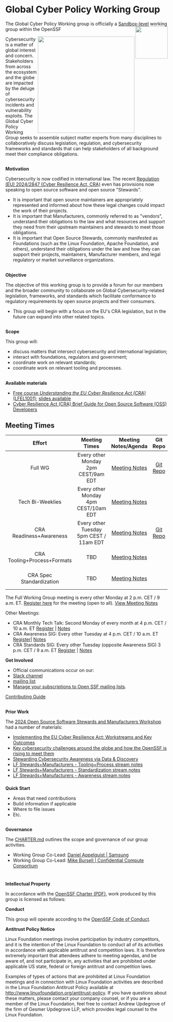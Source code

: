 # Global Cyber Policy Working Group

The Global Cyber Policy Working group is officially a [Sandbox-level](https://github.com/ossf/tac/blob/main/process/working-group-lifecycle.md#to-become-sandbox) working group within the OpenSSF <img align="right" src="https://github.com/ossf/tac/blob/main/files/images/OpenSSF_StagesBadges_sandbox.svg" width="100" height="100">

<img align="right" src="https://github.com/ossf/wg-globalcyberpolicy/blob/main/documents/CRAfish-final.png" width="300" height="300">

Cybersecurity is a matter of global interest and concern.  Stakeholders from across the ecosystem and the globe are impacted by the deluge of cybersecurity incidents and vulnerability exploits.  The Global Cyber Policy Working Group seeks to assemble subject matter experts from many disciplines to collaboratively discuss legislation, regulation, and cybersecurity frameworks and standards that can help stakeholders of all background meet their compliance obligations.


## 
**Motivation**

Cybersecurity is now codified in international law.  The recent [Regulation (EU) 2024/2847 (Cyber Resilience Act, CRA)](https://eur-lex.europa.eu/eli/reg/2024/2847/oj) even has provisions now speaking to open source software and open source "Stewards".

- It is important that open source maintainers are appropriately represented and informed about how these legal changes could impact the work of their projects.
- It is important that Manufacturers, commonly referred to as "vendors", understand their obligations to the law and what resources and support they need from their upstream maintainers and stewards to meet those obligations.
- It is important that Open Source Stewards, commonly manifested as Foundations (such as the Linux Foundation, Apache Foundation, and others), understand their obligations under the law and how they can support their projects, maintainers, Manufacturer members, and legal regulatory or market surveillance organizations.

## 
**Objective**

The objective of this working group is to provide a forum for our members and the broader community to collaborate on Global Cybersecurity-related legislation, frameworks, and standards which facilitate conformance to regulatory requirements by open source projects and their consumers.

- This group will begin with a focus on the EU's CRA legislation, but in the future can expand into other related topics.


## 
**Scope**

This group will:
 - discuss matters that intersect cybersecurity and international legislation;
 - interact with foundations, regulators and government;
 - coordinate work on relevant standards;
 - coordinate work on relevant tooling and processes.

## 
**Available materials**

* [Free course *Understanding the EU Cyber Resilience Act (CRA)* (LFEL1001)](https://training.linuxfoundation.org/express-learning/understanding-the-eu-cyber-resilience-act-cra-lfel1001/); [slides available](https://docs.google.com/presentation/d/1j3OlNz2k5rk9KRD8ZZz8xvsM_hyxqOioK4UUkJTWee8/edit)
* [Cyber Resilience Act (CRA) Brief Guide for Open Source Software (OSS) Developers](https://best.openssf.org/CRA-Brief-Guide-for-OSS-Developers)

## Meeting Times


| Effort       |    Meeting Times                                         |    Meeting Notes/Agenda    |       Git Repo        | Slack Channel | Mailing List |
| :----------: | :------------------------------------------------------: | :------------------------: | :-------------------: | :-----------: | :----------: |
|   Full WG    | Every other Monday 2pm CEST/9am EDT                      | [Meeting Notes](https://docs.google.com/document/d/1iAplSQheMgemdMnEw74uPj3oi_6rLLbFFXhg4svqIDo/edit?tab=t.0#heading=h.9m0zi4b0wnne) | [Git Repo](https://github.com/ossf/wg-globalcyberpolicy) | [Slack](https://openssf.slack.com/archives/C084A6XPX0F) | [WG Mailing List](https://lists.openssf.org/g/openssf-wg-globalcyberpolicy) |
| Tech Bi-Weeklies |  Every other Monday 4pm CEST/10am EDT                 | [Meeting Notes](https://docs.google.com/document/d/1PU1qL7rDY1Gc-qOY16JoWb_eCf5H4N2IXJt0CFqZoFE/edit) |                       |   TBD         |     TBD      |
| CRA Readiness+Awareness  |  Every other Tuesday 5pm CEST / 11am EDT                                                 | [Meeting Notes](https://docs.google.com/document/d/1iAplSQheMgemdMnEw74uPj3oi_6rLLbFFXhg4svqIDo/edit) |            [Git Repo](https://www.google.com/url?q=https://github.com/ossf/wg-globalcyberpolicy/tree/main&sa=D&source=calendar&usd=2&usg=AOvVaw3qBjVjdXwrQGPuLqRbF8Uu)           |   [Slack](https://www.google.com/url?q=https://app.slack.com/client/T019QHUBYQ3/C084A6XPX0F&sa=D&source=calendar&usd=2&usg=AOvVaw0DOKdC4tvirPbPx7Hr0Mpj)      |  [SIG mailing list](https://lists.openssf.org/g/openssf-sig-cra-readiness)  |
| CRA Tooling+Process+Formats |  TBD                                                 | [Meeting Notes](https://docs.google.com/document/d/1iAplSQheMgemdMnEw74uPj3oi_6rLLbFFXhg4svqIDo/edit) |                       |   TBD         |  [SIG mailing list](https://lists.openssf.org/g/openssf-sig-cra-tooling)    |
| CRA Spec Standardization  |  TBD                                                 | [Meeting Notes](https://docs.google.com/document/d/1iAplSQheMgemdMnEw74uPj3oi_6rLLbFFXhg4svqIDo/edit) |                       |   TBD         |  [SIG mailing list](https://lists.openssf.org/g/openssf-sig-cra-standards)  |

The Full Working Group meeting is every other Monday at 2 p.m. CET / 9 a.m. ET. [Register here](https://zoom-lfx.platform.linuxfoundation.org/meeting/97523638150?password=dca95395-796b-44f2-afd7-413329eed229&invite=true) for the meeting (open to all). [View Meeting Notes](https://docs.google.com/document/d/1iAplSQheMgemdMnEw74uPj3oi_6rLLbFFXhg4svqIDo/edit?tab=t.0#heading=h.9m0zi4b0wnne)

Other Meetings:
* CRA Monthly Tech Talk: Second Monday of every month at 4 p.m. CET / 10 a.m. ET [Register](https://zoom-lfx.platform.linuxfoundation.org/meeting/97523638150?password=dca95395-796b-44f2-afd7-413329eed229&invite=true) | [Notes](https://docs.google.com/document/d/1PU1qL7rDY1Gc-qOY16JoWb_eCf5H4N2IXJt0CFqZoFE/edit?tab=t.0#heading=h.omyjy2x7t74i)
* CRA Awareness SIG: Every other Tuesday at 4 p.m. CET / 10 a.m. ET [Register](https://zoom-lfx.platform.linuxfoundation.org/meeting/98786181680?password=6ec50066-ae09-4262-890a-41c34719b707&invite=true)| [Notes](https://docs.google.com/document/d/1iAplSQheMgemdMnEw74uPj3oi_6rLLbFFXhg4svqIDo/edit?tab=t.0#heading=h.9m0zi4b0wnne)
* CRA Standards SIG: Every other Tuesday (opposite Awareness SIG) 3 p.m. CET / 9 a.m. ET [Register](https://zoom-lfx.platform.linuxfoundation.org/meeting/94820799512?password=8c6c2c90-2893-42d7-9c0a-d73d15811c30&invite=true) | [Notes](https://docs.google.com/document/d/1XjE5VYdyIdH32T94ZQIj0Hf5btRiKG58z3jSInY77wA/edit?tab=t.0#heading=h.9m0zi4b0wnne)

**Get Involved**

*   Official communications occur on our:
*   [Slack channel](https://openssf.slack.com/archives/C084A6XPX0F)
*   [mailing list](https://lists.openssf.org/g/openssf-wg-globalcyberpolicy)
*   [Manage your subscriptions to Open SSF mailing lists](https://lists.openssf.org/g/main/subgroups).

[Contributing Guide](https://github.com/ossf/wg-globalcyberpolicy/blob/main/CONTRIBUTING.md)

## 
**Prior Work**

The [2024 Open Source Software Stewards and Manufacturers Workshop](https://events.linuxfoundation.org/open-source-software-stewards-manufacturers-workshop/) had a number of materials:

* [Implementing the EU Cyber Resilience Act: Workstreams and Key Outcomes](https://github.com/ossf/wg-globalcyberpolicy/blob/main/documents/2024%20Stewards%20%2B%20Manufacturers%20Workshop/Implementing%20the%20EU%20Cyber%20Resilience%20Act_%20Workstreams%20and%20Key%20Outcomes.pdf)
* [Key cybersecurity challenges around the globe and how the OpenSSF is rising to meet them](https://github.com/ossf/wg-globalcyberpolicy/blob/main/documents/2024%20Stewards%20%2B%20Manufacturers%20Workshop/OpenSSF%20CRA%20CyberRegs%20(1).pdf)
* [Stewarding Cybersecurity Awareness via Data & Discovery](https://github.com/ossf/wg-globalcyberpolicy/blob/main/documents/2024%20Stewards%20%2B%20Manufacturers%20Workshop/Stewarding%20Cybersecurity%20Awareness%20via%20Data%20%26%20Discovery%20.pdf)
* [LF Stewards+Manufacturers - Tooling+Process stream notes](https://docs.google.com/document/d/1EV4pNZXxiTGdo8tdA92ya16N8otCdLFvqedmqntF4lg/edit?tab=t.0#heading=h.ljy0cv72hwef)
* [LF Stewards+Manufacturers - Standardization stream notes](https://docs.google.com/document/d/1ZgLv26CvN6JBYHgulpN9GzGj-yzE5U_tyQNbYxDCRF8/edit?tab=t.0#heading=h.he1hzvqvfnat)
* [LF Stewards+Manufacturers - Awareness stream notes](https://docs.google.com/document/d/1d0mHlmImMNJNKat7qd2binfxBINot7kMBaoQKTH9_b4/edit?tab=t.0#heading=h.untq66fszwdn)


### 
**Quick Start**

*   Areas that need contributions
*   Build information if applicable
*   Where to file issues
*   Etc.

## 

**Governance**

The [CHARTER.md](https://github.com/ossf/wg-globalcyberpolicy/blob/main/CHARTER.md)  outlines the scope and governance of our group activities.


*   Working Group Co-Lead: [Daniel Appelquist | Samsung](https://github.com/torgo)
*   Working Group Co-Lead: [Mike Bursell | Confidential Compute Consortium](https://github.com/MikeCamel)

#
**Intellectual Property**

In accordance with the [OpenSSF Charter (PDF)](https://charter.openssf.org/), work produced by this group is licensed as follows:

**Conduct**

This group will operate according to the [OpenSSF Code of Conduct](https://openssf.org/community/code-of-conduct/). 

**Antitrust Policy Notice**

Linux Foundation meetings involve participation by industry competitors, and it is the intention of the Linux Foundation to conduct all of its activities in accordance with applicable antitrust and competition laws. It is therefore extremely important that attendees adhere to meeting agendas, and be aware of, and not participate in, any activities that are prohibited under applicable US state, federal or foreign antitrust and competition laws.

Examples of types of actions that are prohibited at Linux Foundation meetings and in connection with Linux Foundation activities are described in the Linux Foundation Antitrust Policy available at http://www.linuxfoundation.org/antitrust-policy. If you have questions about these matters, please contact your company counsel, or if you are a member of the Linux Foundation, feel free to contact Andrew Updegrove of the firm of Gesmer Updegrove LLP, which provides legal counsel to the Linux Foundation.
